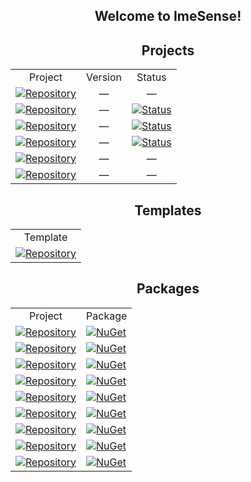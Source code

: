 <h2 align="center">
  Welcome to <b>ImeSense</b>!
</h2>

<h2 align="center">
  Projects
</h3>

<table align="center">
  <tr>
    <td align="center">Project</td>
    <td align="center">Version</td>
    <td align="center">Status</td>
  </tr>
  <tr>
    <td><a href="https://github.com/imesense/react-a11y"><img src="https://badgen.net/badge/Project/React%20Accessibility/blue?icon=github" alt="Repository" /></a></td>
    <td align="center">—</td>
    <td align="center">—</td>
  </tr>
  <tr>
    <td><a href="https://github.com/imesense/simple-helpdesk"><img src="https://badgen.net/badge/Project/Simple%20Helpdesk/blue?icon=github" alt="Repository" /></a></td>
    <td align="center">—</td>
    <td><a href="https://github.com/imesense/simple-helpdesk/actions/workflows/build-app.yml"><img src="https://github.com/imesense/simple-helpdesk/actions/workflows/build-app.yml/badge.svg" alt="Status" /></a></td>
  </tr>
  <tr>
    <td><a href="https://github.com/imesense/helpers-collection"><img src="https://badgen.net/badge/Project/Helpers%20Collection/blue?icon=github" alt="Repository" /></a></td>
    <td align="center">—</td>
    <td><a href="https://github.com/imesense/helpers-collection/actions/workflows/build-collection.yml"><img src="https://github.com/imesense/helpers-collection/actions/workflows/build-collection.yml/badge.svg" alt="Status" /></a></td>
  </tr>
  <tr>
    <td><a href="https://github.com/imesense/geneograph"><img src="https://badgen.net/badge/Project/GeneoGraph/blue?icon=github" alt="Repository" /></a></td>
    <td align="center">—</td>
    <td><a href="https://github.com/imesense/geneograph/actions/workflows/build-app.yml"><img src="https://github.com/imesense/geneograph/actions/workflows/build-app.yml/badge.svg" alt="Status" /></a></td>
  </tr>
  <tr>
    <td><a href="https://github.com/imesense/custom-build-recipes"><img src="https://badgen.net/badge/Project/Custom%20Build%20Recipes/blue?icon=github" alt="Repository" /></a></td>
    <td align="center">—</td>
    <td align="center">—</td>
  </tr>
  <tr>
    <td><a href="https://github.com/imesense/themes-avalonia.git"><img src="https://badgen.net/badge/Project/Themes%20Avalonia/blue?icon=github" alt="Repository" /></a></td>
    <td align="center">—</td>
    <td align="center">—</td>
  </tr>
</table>

<h2 align="center">
  Templates
</h3>

<table align="center">
  <tr>
    <td align="center">Template</td>
  </tr>
  <tr>
    <td><a href="https://github.com/imesense/landing-boilerplate"><img src="https://badgen.net/badge/Template/Landing%20Boilerplate/blue?icon=github" alt="Repository" /></a></td>
  </tr>
</table>

<h2 align="center">
  Packages
</h3>

<table align="center">
  <tr>
    <td align="center">Project</td>
    <td align="center">Package</td>
  </tr>
  <tr>
    <td><a href="https://github.com/imesense/helpers-collection"><img src="https://badgen.net/badge/Project/ImeSense.Controls.WinForms.PropertyGrid/blue?icon=github" alt="Repository" /></a></td>
    <td><a href="https://www.nuget.org/packages/ImeSense.Controls.WinForms.PropertyGrid"><img src="https://img.shields.io/nuget/v/ImeSense.Controls.WinForms.PropertyGrid?style=flat&logo=nuget&label=NuGet" alt="NuGet" /></a></td>
  </tr>
  <tr>
    <td><a href="https://github.com/imesense/helpers-collection"><img src="https://badgen.net/badge/Project/ImeSense.Helpers.Mvvm/blue?icon=github" alt="Repository" /></a></td>
    <td><a href="https://www.nuget.org/packages/ImeSense.Helpers.Mvvm"><img src="https://img.shields.io/nuget/v/ImeSense.Helpers.Mvvm?style=flat&logo=nuget&label=NuGet" alt="NuGet" /></a></td>
  </tr>
  <tr>
    <td><a href="https://github.com/imesense/custom-build-recipes"><img src="https://badgen.net/badge/Project/ImeSense.Packages.FreeImage.WinMerge/blue?icon=github" alt="Repository" /></a></td>
    <td><a href="https://www.nuget.org/packages/ImeSense.Packages.FreeImage.WinMerge"><img src="https://img.shields.io/nuget/v/ImeSense.Packages.FreeImage.WinMerge?style=flat&logo=nuget&label=NuGet" alt="NuGet" /></a></td>
  </tr>
  <tr>
    <td><a href="https://github.com/imesense/custom-build-recipes"><img src="https://badgen.net/badge/Project/ImeSense.Packages.LibOgg/blue?icon=github" alt="Repository" /></a></td>
    <td><a href="https://www.nuget.org/packages/ImeSense.Packages.LibOgg"><img src="https://img.shields.io/nuget/v/ImeSense.Packages.LibOgg?style=flat&logo=nuget&label=NuGet" alt="NuGet" /></a></td>
  </tr>
  <tr>
    <td><a href="https://github.com/imesense/custom-build-recipes"><img src="https://badgen.net/badge/Project/ImeSense.Packages.LibTheora/blue?icon=github" alt="Repository" /></a></td>
    <td><a href="https://www.nuget.org/packages/ImeSense.Packages.LibTheora"><img src="https://img.shields.io/nuget/v/ImeSense.Packages.LibTheora?style=flat&logo=nuget&label=NuGet" alt="NuGet" /></a></td>
  </tr>
  <tr>
    <td><a href="https://github.com/imesense/custom-build-recipes"><img src="https://badgen.net/badge/Project/ImeSense.Packages.LibVorbis/blue?icon=github" alt="Repository" /></a></td>
    <td><a href="https://www.nuget.org/packages/ImeSense.Packages.LibVorbis"><img src="https://img.shields.io/nuget/v/ImeSense.Packages.LibVorbis?style=flat&logo=nuget&label=NuGet" alt="NuGet" /></a></td>
  </tr>
  <tr>
    <td><a href="https://github.com/imesense/custom-build-recipes"><img src="https://badgen.net/badge/Project/ImeSense.Packages.LuaJIT/blue?icon=github" alt="Repository" /></a></td>
    <td><a href="https://www.nuget.org/packages/ImeSense.Packages.LuaJIT"><img src="https://img.shields.io/nuget/v/ImeSense.Packages.LuaJIT?style=flat&logo=nuget&label=NuGet" alt="NuGet" /></a></td>
  </tr>
  <tr>
    <td><a href="https://github.com/imesense/custom-build-recipes"><img src="https://badgen.net/badge/Project/ImeSense.Packages.OpenALSoft/blue?icon=github" alt="Repository" /></a></td>
    <td><a href="https://www.nuget.org/packages/ImeSense.Packages.OpenALSoft"><img src="https://img.shields.io/nuget/v/ImeSense.Packages.OpenALSoft?style=flat&logo=nuget&label=NuGet" alt="NuGet" /></a></td>
  </tr>
  <tr>
    <td><a href="https://github.com/imesense/custom-build-recipes"><img src="https://badgen.net/badge/Project/ImeSense.Packages.Zlib/blue?icon=github" alt="Repository" /></a></td>
    <td><a href="https://www.nuget.org/packages/ImeSense.Packages.Zlib"><img src="https://img.shields.io/nuget/v/ImeSense.Packages.Zlib?style=flat&logo=nuget&label=NuGet" alt="NuGet" /></a></td>
  </tr>
</table>
